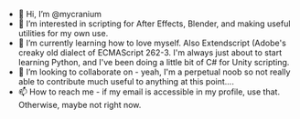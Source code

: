 - 👋 Hi, I’m @mycranium
- 👀 I’m interested in scripting for After Effects, Blender, and making useful utilities for my own use.
- 🌱 I’m currently learning how to love myself. Also Extendscript (Adobe's creaky old dialect of ECMAScript 262-3. I'm always just about to start learning Python, and I've been doing a little bit of C# for Unity scripting.
- 💞️ I’m looking to collaborate on - yeah, I'm a perpetual noob so not really able to contribute much useful to anything at this point....
- 📫 How to reach me - if my email is accessible in my profile, use that. Otherwise, maybe not right now.

<!---
mycranium/mycranium is a ✨ special ✨ repository because its `README.md` (this file) appears on your GitHub profile.
You can click the Preview link to take a look at your changes.
--->

